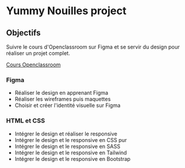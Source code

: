 # Yummy Nouilles project

## Objectifs

Suivre le cours d'Openclassroom sur Figma et se servir du design pour réaliser un projet complet.

[Cours Openclassroom](https://openclassrooms.com/fr/courses/7342806-creez-une-maquette-web-avec-figma)

### Figma

- Réaliser le design en apprenant Figma
- Réaliser les wireframes puis maquettes
- Choisir et créer l'identité visuelle sur Figma

### HTML et CSS
- Intégrer le design et réaliser le responsive
- Intégrer le design et le responsive en CSS pur
- Intégrer le design et le responsive en SASS
- Intégrer le design et le responsive en Tailwind
- Intégrer le design et le responsive en Bootstrap


